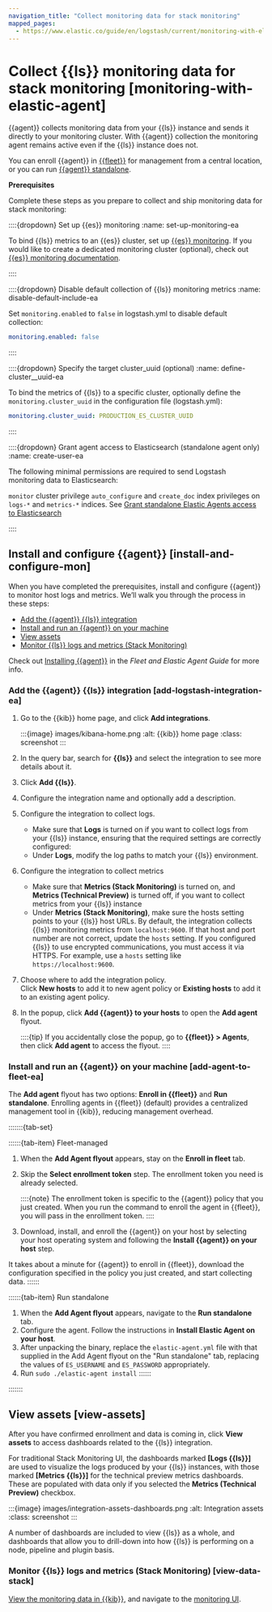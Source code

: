 ```yaml
---
navigation_title: "Collect monitoring data for stack monitoring"
mapped_pages:
  - https://www.elastic.co/guide/en/logstash/current/monitoring-with-elastic-agent.html
---
```


# Collect {{ls}} monitoring data for stack monitoring [monitoring-with-elastic-agent]


{{agent}} collects monitoring data from your {{ls}} instance and sends it directly to your monitoring cluster. With {{agent}} collection the monitoring agent remains active even if the {{ls}} instance does not.

You can enroll {{agent}} in [{{fleet}}](docs-content://reference/fleet/install-fleet-managed-elastic-agent.md) for management from a central location, or you can run [{{agent}} standalone](docs-content://reference/fleet/install-standalone-elastic-agent.md).

**Prerequisites**

Complete these steps as you prepare to collect and ship monitoring data for stack monitoring:

::::{dropdown} Set up {{es}} monitoring
:name: set-up-monitoring-ea

To bind {{ls}} metrics to an {{es}} cluster, set up [{{es}} monitoring](docs-content://deploy-manage/monitor/stack-monitoring.md). If you would like to create a dedicated monitoring cluster (optional), check out [{{es}} monitoring documentation](docs-content://deploy-manage/monitor/stack-monitoring/elasticsearch-monitoring-self-managed.md).

::::


::::{dropdown} Disable default collection of {{ls}} monitoring metrics
:name: disable-default-include-ea

Set `monitoring.enabled` to `false` in logstash.yml to disable default collection:

```yaml
monitoring.enabled: false
```

::::


::::{dropdown} Specify the target cluster_uuid (optional)
:name: define-cluster__uuid-ea

To bind the metrics of {{ls}} to a specific cluster, optionally define the `monitoring.cluster_uuid` in the configuration file (logstash.yml):

```yaml
monitoring.cluster_uuid: PRODUCTION_ES_CLUSTER_UUID
```

::::


::::{dropdown} Grant agent access to Elasticsearch (standalone agent only)
:name: create-user-ea

The following minimal permissions are required to send Logstash monitoring data to Elasticsearch:

`monitor` cluster privilege
`auto_configure` and `create_doc` index privileges on `logs-*` and `metrics-*` indices.
See [Grant standalone Elastic Agents access to Elasticsearch](docs-content://reference/fleet/grant-access-to-elasticsearch.md)

::::



## Install and configure {{agent}} [install-and-configure-mon]

When you have completed the prerequisites, install and configure {{agent}} to monitor host logs and metrics. We’ll walk you through the process in these steps:

* [Add the {{agent}} {{ls}} integration](#add-logstash-integration-ea)
* [Install and run an {{agent}} on your machine](#add-agent-to-fleet-ea)
* [View assets](#view-assets)
* [Monitor {{ls}} logs and metrics (Stack Monitoring)](#view-data-stack)

Check out [Installing {{agent}}](docs-content://reference/fleet/install-elastic-agents.md) in the *Fleet and Elastic Agent Guide* for more info.


### Add the {{agent}} {{ls}} integration [add-logstash-integration-ea]

1. Go to the {{kib}} home page, and click **Add integrations**.

    :::{image} images/kibana-home.png
    :alt: {{kib}} home page
    :class: screenshot
    :::

2. In the query bar, search for **{{ls}}** and select the integration to see more details about it.
3. Click **Add {{ls}}**.
4. Configure the integration name and optionally add a description.
5. Configure the integration to collect logs.

    * Make sure that **Logs** is turned on if you want to collect logs from your {{ls}} instance, ensuring that the required settings are correctly configured:
    * Under **Logs**, modify the log paths to match your {{ls}} environment.

6. Configure the integration to collect metrics

    * Make sure that **Metrics (Stack Monitoring)** is turned on, and **Metrics (Technical Preview)** is turned off, if you want to collect metrics from your {{ls}} instance
    * Under **Metrics (Stack Monitoring)**, make sure the hosts setting points to your {{ls}} host URLs. By default, the integration collects {{ls}} monitoring metrics from `localhost:9600`. If that host and port number are not correct, update the `hosts` setting. If you configured {{ls}} to use encrypted communications, you must access it via HTTPS. For example, use a `hosts` setting like `https://localhost:9600`.

7. Choose where to add the integration policy.<br> Click **New hosts** to add it to new agent policy or **Existing hosts** to add it to an existing agent policy.
8. In the popup, click **Add {{agent}} to your hosts** to open the **Add agent** flyout.

    ::::{tip}
    If you accidentally close the popup, go to **{{fleet}} > Agents**, then click **Add agent** to access the flyout.
    ::::



### Install and run an {{agent}} on your machine [add-agent-to-fleet-ea]

The **Add agent** flyout has two options: **Enroll in {{fleet}}** and **Run standalone**. Enrolling agents in {{fleet}} (default) provides a centralized management tool in {{kib}}, reducing management overhead.

:::::::{tab-set}

::::::{tab-item} Fleet-managed
1. When the **Add Agent flyout** appears, stay on the **Enroll in fleet** tab.
2. Skip the **Select enrollment token** step. The enrollment token you need is already selected.

    ::::{note}
    The enrollment token is specific to the {{agent}} policy that you just created. When you run the command to enroll the agent in {{fleet}}, you will pass in the enrollment token.
    ::::

3. Download, install, and enroll the {{agent}} on your host by selecting your host operating system and following the **Install {{agent}} on your host** step.

It takes about a minute for {{agent}} to enroll in {{fleet}}, download the configuration specified in the policy you just created, and start collecting data.
::::::

::::::{tab-item} Run standalone
1. When the **Add Agent flyout** appears, navigate to the **Run standalone** tab.
2. Configure the agent. Follow the instructions in **Install Elastic Agent on your host**.
3. After unpacking the binary, replace the `elastic-agent.yml` file with that supplied in the Add Agent flyout on the "Run standalone" tab, replacing the values of `ES_USERNAME` and `ES_PASSWORD` appropriately.
4. Run `sudo ./elastic-agent install`
::::::

:::::::

## View assets [view-assets]

After you have confirmed enrollment and data is coming in,  click **View assets** to access dashboards related to the {{ls}} integration.

For traditional Stack Monitoring UI, the dashboards marked **[Logs {{ls}}]** are used to visualize the logs produced by your {{ls}} instances, with those marked **[Metrics {{ls}}]** for the technical preview metrics dashboards. These are populated with data only if you selected the **Metrics (Technical Preview)** checkbox.

:::{image} images/integration-assets-dashboards.png
:alt: Integration assets
:class: screenshot
:::

A number of dashboards are included to view {{ls}} as a whole, and dashboards that allow you to drill-down into how {{ls}} is performing on a node, pipeline and plugin basis.


### Monitor {{ls}} logs and metrics (Stack Monitoring) [view-data-stack]

[View the monitoring data in {{kib}}](docs-content://deploy-manage/monitor/stack-monitoring/kibana-monitoring-data.md), and navigate to the [monitoring UI](/reference/logstash-monitoring-ui.md).
